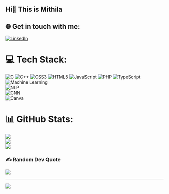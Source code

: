## Hi👋 This is Mithila

## 🌐 Get in touch with me:
[![LinkedIn](https://img.shields.io/badge/LinkedIn-%230077B5.svg?style=for-the-badge&logo=linkedin&logoColor=white)](https://www.linkedin.com/in/mithila-akter/) 

# 💻 Tech Stack:
![C](https://img.shields.io/badge/C-%2300bcd4.svg?style=for-the-badge&logo=c&logoColor=white) 
![C++](https://img.shields.io/badge/C++-%23006496.svg?style=for-the-badge&logo=c%2B%2B&logoColor=white) 
![CSS3](https://img.shields.io/badge/CSS3-%231572B6.svg?style=for-the-badge&logo=css3&logoColor=white) 
![HTML5](https://img.shields.io/badge/HTML5-%23E34F26.svg?style=for-the-badge&logo=html5&logoColor=white) 
![JavaScript](https://img.shields.io/badge/JavaScript-%23F7DF1E.svg?style=for-the-badge&logo=javascript&logoColor=black) 
![PHP](https://img.shields.io/badge/PHP-%23777BB4.svg?style=for-the-badge&logo=php&logoColor=white) 
![TypeScript](https://img.shields.io/badge/TypeScript-%23007ACC.svg?style=for-the-badge&logo=typescript&logoColor=white) 
![Machine Learning](https://img.shields.io/badge/Machine%20Learning-%23FF6F00.svg?style=for-the-badge&logo=TensorFlow&logoColor=white)  
![NLP](https://img.shields.io/badge/NLP-%234285F4.svg?style=for-the-badge&logo=Google%20Cloud&logoColor=white)  
![CNN](https://img.shields.io/badge/CNN-%23E4405F.svg?style=for-the-badge&logo=DeepLearning&logoColor=white)  
![Canva](https://img.shields.io/badge/Canva-%2300C4CC.svg?style=for-the-badge&logo=Canva&logoColor=white) 

# 📊 GitHub Stats:
![](https://github-readme-stats.vercel.app/api?username=mithila15&theme=tokyonight&hide_border=false&include_all_commits=true&count_private=true)<br/>
![](https://github-readme-streak-stats.herokuapp.com/?user=mithila15&theme=tokyonight&hide_border=false)<br/>
![](https://github-readme-stats.vercel.app/api/top-langs/?username=mithila15&theme=tokyonight&hide_border=false&include_all_commits=true&count_private=true&layout=compact)

### ✍️ Random Dev Quote
![](https://quotes-github-readme.vercel.app/api?type=horizontal&theme=tokyonight)

---
[![](https://visitcount.itsvg.in/api?id=mithila15a&icon=5&color=6)](https://visitcount.itsvg.in)

